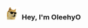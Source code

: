 <div align="center">
  <h3 align="center"> <img src="./assets/cool-doge.gif" width="30"/> Hey, I'm OleehyO</h3>
</div>

<!-- ```python
class Attributes(OleehyO):
    @staticmethod
    def contact() -> tuple:
        email         = "leehy0357 [at] gmail.com"
        homepage      = "https://github.com/OleehyO"
        huggingface   = "https://huggingface.co/OleehyO"
        return email, homepage, huggingface

    @staticmethod
    def research() -> list:
        interesting = ['Large Language Models', 'Machine Learning Systems']
        return interesting

    @staticmethod
    def project() -> list:
        TexTeller = "https://github.com/OleehyO/TexTeller"
        project_lst = [TexTeller]
        return project_lst
``` -->

<!-- ![ visitors ](https://visitor-badge.glitch.me/badge?page_id=huybery.huybery) -->


<!-- <img src='https://random-memer.herokuapp.com/' title="Meme" alt="Please refresh the page is the meme doesn't show up."> -->
